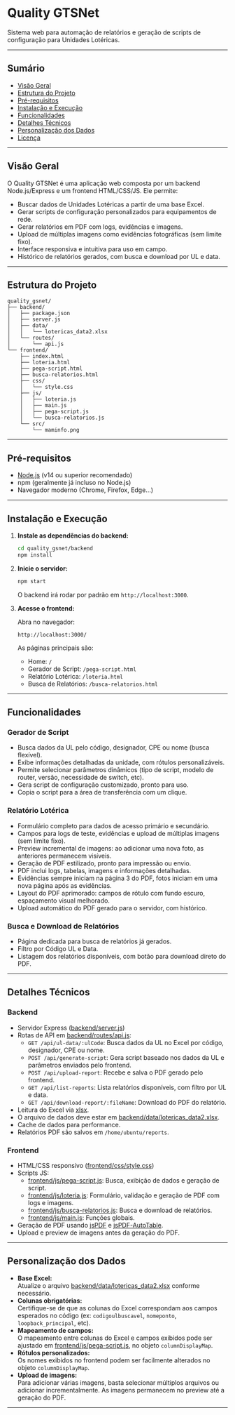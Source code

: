 # Quality GTSNet

Sistema web para automação de relatórios e geração de scripts de configuração para Unidades Lotéricas.

---

## Sumário

- [Visão Geral](#visão-geral)
- [Estrutura do Projeto](#estrutura-do-projeto)
- [Pré-requisitos](#pré-requisitos)
- [Instalação e Execução](#instalação-e-execução)
- [Funcionalidades](#funcionalidades)
- [Detalhes Técnicos](#detalhes-técnicos)
- [Personalização dos Dados](#personalização-dos-dados)
- [Licença](#licença)

---

## Visão Geral

O Quality GTSNet é uma aplicação web composta por um backend Node.js/Express e um frontend HTML/CSS/JS. Ele permite:

- Buscar dados de Unidades Lotéricas a partir de uma base Excel.
- Gerar scripts de configuração personalizados para equipamentos de rede.
- Gerar relatórios em PDF com logs, evidências e imagens.
- Upload de múltiplas imagens como evidências fotográficas (sem limite fixo).
- Interface responsiva e intuitiva para uso em campo.
- Histórico de relatórios gerados, com busca e download por UL e data.

---

## Estrutura do Projeto

```
quality_gsnet/
├── backend/
│   ├── package.json
│   ├── server.js
│   ├── data/
│   │   └── lotericas_data2.xlsx
│   └── routes/
│       └── api.js
└── frontend/
    ├── index.html
    ├── loteria.html
    ├── pega-script.html
    ├── busca-relatorios.html
    ├── css/
    │   └── style.css
    ├── js/
    │   ├── loteria.js
    │   ├── main.js
    │   ├── pega-script.js
    │   └── busca-relatorios.js
    └── src/
        └── maminfo.png
```

---

## Pré-requisitos

- [Node.js](https://nodejs.org/) (v14 ou superior recomendado)
- npm (geralmente já incluso no Node.js)
- Navegador moderno (Chrome, Firefox, Edge...)

---

## Instalação e Execução

1. **Instale as dependências do backend:**

   ```sh
   cd quality_gsnet/backend
   npm install
   ```

2. **Inicie o servidor:**

   ```sh
   npm start
   ```

   O backend irá rodar por padrão em `http://localhost:3000`.

3. **Acesse o frontend:**

   Abra no navegador:

   ```
   http://localhost:3000/
   ```

   As páginas principais são:
   - Home: `/`
   - Gerador de Script: `/pega-script.html`
   - Relatório Lotérica: `/loteria.html`
   - Busca de Relatórios: `/busca-relatorios.html`

---

## Funcionalidades

### Gerador de Script

- Busca dados da UL pelo código, designador, CPE ou nome (busca flexível).
- Exibe informações detalhadas da unidade, com rótulos personalizáveis.
- Permite selecionar parâmetros dinâmicos (tipo de script, modelo de router, versão, necessidade de switch, etc).
- Gera script de configuração customizado, pronto para uso.
- Copia o script para a área de transferência com um clique.

### Relatório Lotérica

- Formulário completo para dados de acesso primário e secundário.
- Campos para logs de teste, evidências e upload de múltiplas imagens (sem limite fixo).
- Preview incremental de imagens: ao adicionar uma nova foto, as anteriores permanecem visíveis.
- Geração de PDF estilizado, pronto para impressão ou envio.
- PDF inclui logs, tabelas, imagens e informações detalhadas.
- Evidências sempre iniciam na página 3 do PDF, fotos iniciam em uma nova página após as evidências.
- Layout do PDF aprimorado: campos de rótulo com fundo escuro, espaçamento visual melhorado.
- Upload automático do PDF gerado para o servidor, com histórico.

### Busca e Download de Relatórios

- Página dedicada para busca de relatórios já gerados.
- Filtro por Código UL e Data.
- Listagem dos relatórios disponíveis, com botão para download direto do PDF.

---

## Detalhes Técnicos

### Backend

- Servidor Express ([backend/server.js](quality_gsnet/backend/server.js))
- Rotas de API em [backend/routes/api.js](quality_gsnet/backend/routes/api.js):
  - `GET /api/ul-data/:ulCode`: Busca dados da UL no Excel por código, designador, CPE ou nome.
  - `POST /api/generate-script`: Gera script baseado nos dados da UL e parâmetros enviados pelo frontend.
  - `POST /api/upload-report`: Recebe e salva o PDF gerado pelo frontend.
  - `GET /api/list-reports`: Lista relatórios disponíveis, com filtro por UL e data.
  - `GET /api/download-report/:fileName`: Download do PDF do relatório.
- Leitura do Excel via [xlsx](https://www.npmjs.com/package/xlsx).
- O arquivo de dados deve estar em [backend/data/lotericas_data2.xlsx](quality_gsnet/backend/data/lotericas_data2.xlsx).
- Cache de dados para performance.
- Relatórios PDF são salvos em `/home/ubuntu/reports`.

### Frontend

- HTML/CSS responsivo ([frontend/css/style.css](quality_gsnet/frontend/css/style.css))
- Scripts JS:
  - [frontend/js/pega-script.js](quality_gsnet/frontend/js/pega-script.js): Busca, exibição de dados e geração de script.
  - [frontend/js/loteria.js](quality_gsnet/frontend/js/loteria.js): Formulário, validação e geração de PDF com logs e imagens.
  - [frontend/js/busca-relatorios.js](quality_gsnet/frontend/js/busca-relatorios.js): Busca e download de relatórios.
  - [frontend/js/main.js](quality_gsnet/frontend/js/main.js): Funções globais.
- Geração de PDF usando [jsPDF](https://github.com/parallax/jsPDF) e [jsPDF-AutoTable](https://github.com/simonbengtsson/jsPDF-AutoTable).
- Upload e preview de imagens antes da geração do PDF.

---

## Personalização dos Dados

- **Base Excel:**  
  Atualize o arquivo [backend/data/lotericas_data2.xlsx](quality_gsnet/backend/data/lotericas_data2.xlsx) conforme necessário.
- **Colunas obrigatórias:**  
  Certifique-se de que as colunas do Excel correspondam aos campos esperados no código (ex: `codigoulbuscavel`, `nomeponto`, `loopback_principal`, etc).
- **Mapeamento de campos:**  
  O mapeamento entre colunas do Excel e campos exibidos pode ser ajustado em [frontend/js/pega-script.js](quality_gsnet/frontend/js/pega-script.js), no objeto `columnDisplayMap`.
- **Rótulos personalizados:**  
  Os nomes exibidos no frontend podem ser facilmente alterados no objeto `columnDisplayMap`.
- **Upload de imagens:**  
  Para adicionar várias imagens, basta selecionar múltiplos arquivos ou adicionar incrementalmente. As imagens permanecem no preview até a geração do PDF.

---

